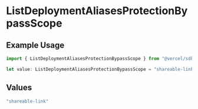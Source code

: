 # ListDeploymentAliasesProtectionBypassScope

## Example Usage

```typescript
import { ListDeploymentAliasesProtectionBypassScope } from "@vercel/sdk/models/operations/listdeploymentaliases.js";

let value: ListDeploymentAliasesProtectionBypassScope = "shareable-link";
```

## Values

```typescript
"shareable-link"
```